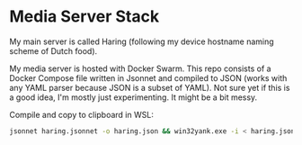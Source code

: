 # Media Server Stack

My main server is called Haring (following my device hostname naming scheme of Dutch food).

My media server is hosted with Docker Swarm. This repo consists of a Docker Compose file written in Jsonnet and compiled to JSON (works with any YAML parser because JSON is a subset of YAML). Not sure yet if this is a good idea, I'm mostly just experimenting. It might be a bit messy.

Compile and copy to clipboard in WSL:
```bash
jsonnet haring.jsonnet -o haring.json && win32yank.exe -i < haring.json
```

